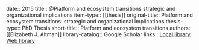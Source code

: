 date:: 2015
title:: @Platform and ecosystem transitions strategic and organizational implications
item-type:: [[thesis]]
original-title:: Platform and ecosystem transitions: strategic and organizational implications
thesis-type:: PhD Thesis
short-title:: Platform and ecosystem transitions
authors:: [[Elizabeth J. Altman]]
library-catalog:: Google Scholar
links:: [Local library](zotero://select/library/items/DQ5ZH3YZ), [Web library](https://www.zotero.org/users/6520516/items/DQ5ZH3YZ)

